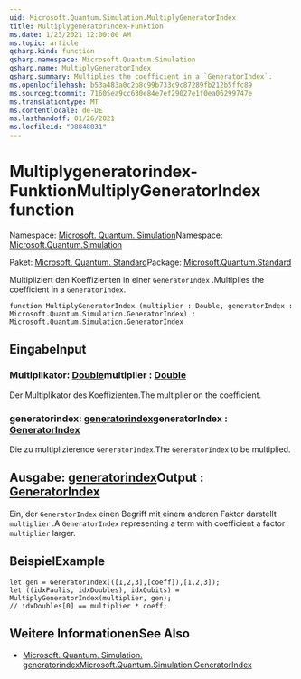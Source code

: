 ```yaml
---
uid: Microsoft.Quantum.Simulation.MultiplyGeneratorIndex
title: Multiplygeneratorindex-Funktion
ms.date: 1/23/2021 12:00:00 AM
ms.topic: article
qsharp.kind: function
qsharp.namespace: Microsoft.Quantum.Simulation
qsharp.name: MultiplyGeneratorIndex
qsharp.summary: Multiplies the coefficient in a `GeneratorIndex`.
ms.openlocfilehash: b53a483a0c2b8c99b733c9c87289fb212b5ffc89
ms.sourcegitcommit: 71605ea9cc630e84e7ef29027e1f0ea06299747e
ms.translationtype: MT
ms.contentlocale: de-DE
ms.lasthandoff: 01/26/2021
ms.locfileid: "98848031"
---
```

# <a name="multiplygeneratorindex-function"></a><span data-ttu-id="97611-102">Multiplygeneratorindex-Funktion</span><span class="sxs-lookup"><span data-stu-id="97611-102">MultiplyGeneratorIndex function</span></span>

<span data-ttu-id="97611-103">Namespace: [Microsoft. Quantum. Simulation](xref:Microsoft.Quantum.Simulation)</span><span class="sxs-lookup"><span data-stu-id="97611-103">Namespace: [Microsoft.Quantum.Simulation](xref:Microsoft.Quantum.Simulation)</span></span>

<span data-ttu-id="97611-104">Paket: [Microsoft. Quantum. Standard](https://nuget.org/packages/Microsoft.Quantum.Standard)</span><span class="sxs-lookup"><span data-stu-id="97611-104">Package: [Microsoft.Quantum.Standard](https://nuget.org/packages/Microsoft.Quantum.Standard)</span></span>


<span data-ttu-id="97611-105">Multipliziert den Koeffizienten in einer `GeneratorIndex` .</span><span class="sxs-lookup"><span data-stu-id="97611-105">Multiplies the coefficient in a `GeneratorIndex`.</span></span>

```qsharp
function MultiplyGeneratorIndex (multiplier : Double, generatorIndex : Microsoft.Quantum.Simulation.GeneratorIndex) : Microsoft.Quantum.Simulation.GeneratorIndex
```


## <a name="input"></a><span data-ttu-id="97611-106">Eingabe</span><span class="sxs-lookup"><span data-stu-id="97611-106">Input</span></span>

### <a name="multiplier--double"></a><span data-ttu-id="97611-107">Multiplikator: [Double](xref:microsoft.quantum.lang-ref.double)</span><span class="sxs-lookup"><span data-stu-id="97611-107">multiplier : [Double](xref:microsoft.quantum.lang-ref.double)</span></span>

<span data-ttu-id="97611-108">Der Multiplikator des Koeffizienten.</span><span class="sxs-lookup"><span data-stu-id="97611-108">The multiplier on the coefficient.</span></span>


### <a name="generatorindex--generatorindex"></a><span data-ttu-id="97611-109">generatorindex: [generatorindex](xref:Microsoft.Quantum.Simulation.GeneratorIndex)</span><span class="sxs-lookup"><span data-stu-id="97611-109">generatorIndex : [GeneratorIndex](xref:Microsoft.Quantum.Simulation.GeneratorIndex)</span></span>

<span data-ttu-id="97611-110">Die zu multiplizierende `GeneratorIndex`.</span><span class="sxs-lookup"><span data-stu-id="97611-110">The `GeneratorIndex` to be multiplied.</span></span>



## <a name="output--generatorindex"></a><span data-ttu-id="97611-111">Ausgabe: [generatorindex](xref:Microsoft.Quantum.Simulation.GeneratorIndex)</span><span class="sxs-lookup"><span data-stu-id="97611-111">Output : [GeneratorIndex](xref:Microsoft.Quantum.Simulation.GeneratorIndex)</span></span>

<span data-ttu-id="97611-112">Ein, der `GeneratorIndex` einen Begriff mit einem anderen Faktor darstellt `multiplier` .</span><span class="sxs-lookup"><span data-stu-id="97611-112">A `GeneratorIndex` representing a term with coefficient a factor `multiplier` larger.</span></span>

## <a name="example"></a><span data-ttu-id="97611-113">Beispiel</span><span class="sxs-lookup"><span data-stu-id="97611-113">Example</span></span>

```qsharp
let gen = GeneratorIndex(([1,2,3],[coeff]),[1,2,3]);
let ((idxPaulis, idxDoubles), idxQubits) = MultiplyGeneratorIndex(multiplier, gen);
// idxDoubles[0] == multiplier * coeff;
```

## <a name="see-also"></a><span data-ttu-id="97611-114">Weitere Informationen</span><span class="sxs-lookup"><span data-stu-id="97611-114">See Also</span></span>

- [<span data-ttu-id="97611-115">Microsoft. Quantum. Simulation. generatorindex</span><span class="sxs-lookup"><span data-stu-id="97611-115">Microsoft.Quantum.Simulation.GeneratorIndex</span></span>](xref:Microsoft.Quantum.Simulation.GeneratorIndex)